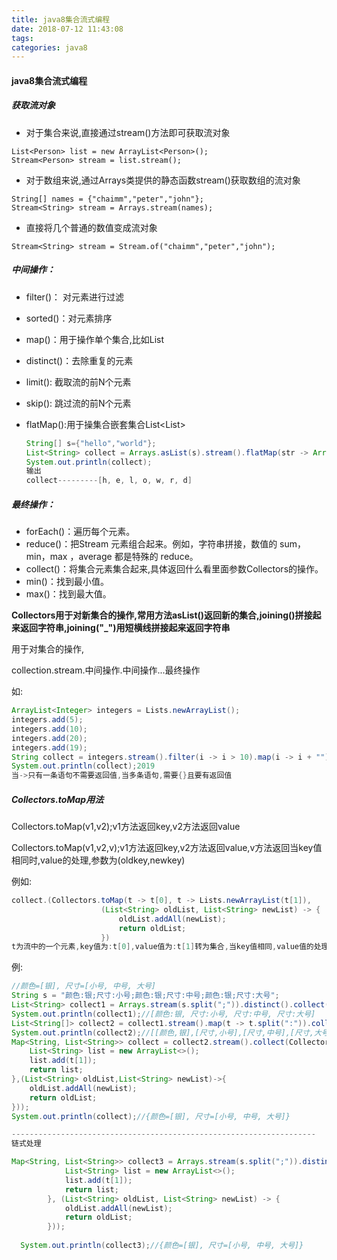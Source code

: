 ```yaml
---
title: java8集合流式编程
date: 2018-07-12 11:43:08
tags: 
categories: java8
---
```

#### java8集合流式编程

##### 获取流对象

- 对于集合来说,直接通过stream()方法即可获取流对象

```
List<Person> list = new ArrayList<Person>(); 
Stream<Person> stream = list.stream();
```

- 对于数组来说,通过Arrays类提供的静态函数stream()获取数组的流对象

```
String[] names = {"chaimm","peter","john"};
Stream<String> stream = Arrays.stream(names);
```

- 直接将几个普通的数值变成流对象

```
Stream<String> stream = Stream.of("chaimm","peter","john");
```



##### 中间操作：

- filter()： 对元素进行过滤

- sorted()：对元素排序

- map()：用于操作单个集合,比如List<String>

- distinct()：去除重复的元素

- limit(): 截取流的前N个元素

- skip(): 跳过流的前N个元素

- flatMap():用于操集合嵌套集合List<List<String>>

  ```java
  String[] s={"hello","world"};
  List<String> collect = Arrays.asList(s).stream().flatMap(str -> Arrays.stream(str.split(""))).distinct().collect(Collectors.toList());
  System.out.println(collect);
  输出
  collect---------[h, e, l, o, w, r, d]
  ```

##### 最终操作：

- forEach()：遍历每个元素。
- reduce()：把Stream 元素组合起来。例如，字符串拼接，数值的 sum，min，max ，average 都是特殊的 reduce。
- collect()：将集合元素集合起来,具体返回什么看里面参数Collectors的操作。
- min()：找到最小值。
- max()：找到最大值。



**Collectors用于对新集合的操作,常用方法asList()返回新的集合,joining()拼接起来返回字符串,joining("_")用短横线拼接起来返回字符串**

用于对集合的操作,

collection.stream.中间操作.中间操作...最终操作

如:

```Java
ArrayList<Integer> integers = Lists.newArrayList();
integers.add(5);
integers.add(10);
integers.add(20);
integers.add(19);
String collect = integers.stream().filter(i -> i > 10).map(i -> i + "").collect(Collectors.joining());
System.out.println(collect);2019
当->只有一条语句不需要返回值,当多条语句,需要{}且要有返回值
```

##### Collectors.toMap用法

Collectors.toMap(v1,v2);v1方法返回key,v2方法返回value

Collectors.toMap(v1,v2,v);v1方法返回key,v2方法返回value,v方法返回当key值相同时,value的处理,参数为(oldkey,newkey)

例如:

```Java
collect.(Collectors.toMap(t -> t[0], t -> Lists.newArrayList(t[1]),
                    (List<String> oldList, List<String> newList) -> {
                        oldList.addAll(newList);
                        return oldList;
                    })
t为流中的一个元素,key值为:t[0],value值为:t[1]转为集合,当key值相同,value值的处理,将新集合的元素全部添加到旧集合中,再将旧集合返回.                    
```

例:

```Java 
//颜色=[银], 尺寸=[小号, 中号, 大号]
String s = "颜色:银;尺寸:小号;颜色:银;尺寸:中号;颜色:银;尺寸:大号";
List<String> collect1 = Arrays.stream(s.split(";")).distinct().collect(Collectors.toList());
System.out.println(collect1);//[颜色:银, 尺寸:小号, 尺寸:中号, 尺寸:大号]
List<String[]> collect2 = collect1.stream().map(t -> t.split(":")).collect(Collectors.toList());
System.out.println(collect2);//[[颜色,银],[尺寸,小号],[尺寸,中号],[尺寸,大号]]
Map<String, List<String>> collect = collect2.stream().collect(Collectors.toMap(t -> t[0], t -> {
    List<String> list = new ArrayList<>();
    list.add(t[1]);
    return list;
},(List<String> oldList,List<String> newList)->{
    oldList.addAll(newList);
    return oldList;
}));
System.out.println(collect);//{颜色=[银], 尺寸=[小号, 中号, 大号]}

--------------------------------------------------------------------
链式处理

Map<String, List<String>> collect3 = Arrays.stream(s.split(";")).distinct().map(t -> t.split(":")).collect(Collectors.toMap(t -> t[0], t -> {
            List<String> list = new ArrayList<>();
            list.add(t[1]);
            return list;
        }, (List<String> oldList, List<String> newList) -> {
            oldList.addAll(newList);
            return oldList;
        }));
   
  System.out.println(collect3);//{颜色=[银], 尺寸=[小号, 中号, 大号]}  
    
```